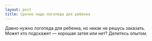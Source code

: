 ```yaml
---
layout: post 
title: Срочно надо логопеда для ребенка 
--- 
```

Давно нужно логопеда для ребенка, но никак не решусь заказать. Может кто подскажет — хорошая затея или нет? Делитесь опытом.